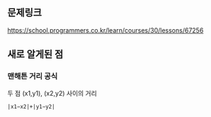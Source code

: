 ## 문제링크 
https://school.programmers.co.kr/learn/courses/30/lessons/67256

## 새로 알게된 점
### 맨해튼 거리 공식
두 점 (x1,y1), (x2,y2) 사이의 거리
```
|x1−x2|+|y1−y2|
``` 
